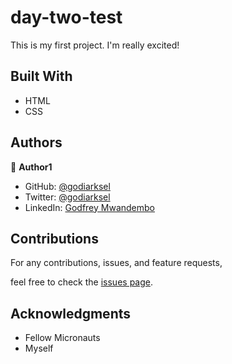 # day-two-test
This is my first project. I'm really excited!

## Built With
- HTML
- CSS


## Authors

👤 **Author1**

- GitHub: [@godiarksel](https://github.com/githubhandle)
- Twitter: [@godiarksel](https://twitter.com/twitterhandle)
- LinkedIn: [Godfrey Mwandembo](https://linkedin.com/in/godfrey-mwandembo-045667127/)


##  Contributions

For any contributions, issues, and feature requests,

feel free to check the [issues page](../../issues/).


## Acknowledgments

- Fellow Micronauts
- Myself
